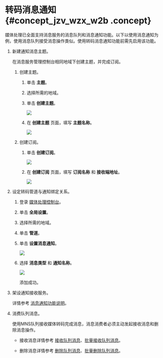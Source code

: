 # 转码消息通知 {#concept_jzv_wzx_w2b .concept}

媒体处理已全面支持消息服务的消息队列和消息通知功能。以下以使用消息通知为例，使用消息队列接受消息操作类似。使用转码消息通知功能前需先启用该功能。

1.  新建通知消息主题。

    在消息服务管理控制台相同地域下创建主题，并完成订阅。

    1.  创建主题。
        1.  单击 **主题**。
        2.  选择所需的地域。
        3.  单击 **创建主题**。

            ![](http://static-aliyun-doc.oss-cn-hangzhou.aliyuncs.com/assets/img/11355/15391622939977_zh-CN.png)

        4.  在 **创建主题** 页面，填写 **主题名称**。

            ![](http://static-aliyun-doc.oss-cn-hangzhou.aliyuncs.com/assets/img/11355/15391622949970_zh-CN.png)

    2.  创建订阅。
        1.  单击 **创建订阅**。

            ![](http://static-aliyun-doc.oss-cn-hangzhou.aliyuncs.com/assets/img/11355/15391622949971_zh-CN.png)

        2.  在 **创建订阅** 页面，填写 **订阅名称** 和 **接收端地址**。

            ![](http://static-aliyun-doc.oss-cn-hangzhou.aliyuncs.com/assets/img/11355/15391622949976_zh-CN.png)

2.  设定转码管道与通知绑定关系。
    1.  登录 [媒体处理控制台](https://mts.console.aliyun.com/?spm=5176.2020520001.0.0.6RsosT#/mts/oss)。
    2.  单击 **全局设置**。
    3.  选择所需的地域。
    4.  单击 **管道**。
    5.  单击 **设置消息通知**。

        ![](http://static-aliyun-doc.oss-cn-hangzhou.aliyuncs.com/assets/img/11355/15391622949978_zh-CN.png)

    6.  选择 **消息类型** 和 **通知名称**。

        ![](http://static-aliyun-doc.oss-cn-hangzhou.aliyuncs.com/assets/img/11355/15391622949974_zh-CN.png)

        添加成功。

3.  架设通知接收服务。

    详情参考 [消息通知功能说明](https://help.aliyun.com/document_detail/38991.html?spm=a2c4g.11186623.2.13.b4c74810VYzSwJ)。

4.  消费队列消息。

    使用MNS队列接收媒体转码完成消息，消息消费者必须主动发起接收消息和删除消息操作。

    -   接收消息详情参考 [接收队列消息](https://help.aliyun.com/document_detail/35136.html?spm=a2c4g.11186623.2.14.b4c74810VYzSwJ)、[批量接收队列消息](https://help.aliyun.com/document_detail/35137.html?spm=a2c4g.11186623.2.15.b4c74810VYzSwJ)。

    -   删除消息详情参考 [删除队列消息](https://help.aliyun.com/document_detail/35138.html?spm=a2c4g.11186623.2.16.b4c74810VYzSwJ)、[批量删除队列消息](https://help.aliyun.com/document_detail/35139.html?spm=a2c4g.11186623.2.17.b4c74810VYzSwJ)。


